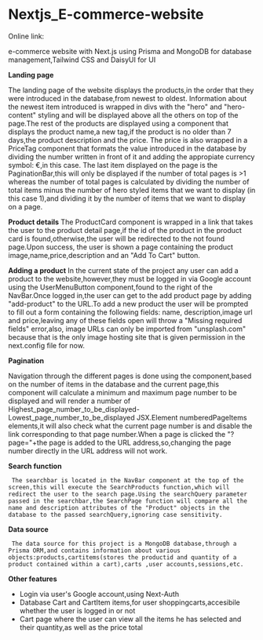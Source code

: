 # Nextjs_E-commerce-website

Online link: 

e-commerce website with Next.js using Prisma and MongoDB for database management,Tailwind CSS and DaisyUI for UI



**Landing page**

  The landing page of the website displays the products,in the order that they were introduced in the database,from newest to oldest. Information about the newest item introduced is wrapped in divs with the "hero" and "hero-content" styling and will be displayed above all the others on top of the page.The rest of the products are displayed using a <ProductCard> component that displays the product name,a new tag,if the product is no older than 7 days,the product description and the price. The price is also wrapped in a PriceTag component that formats the value introduced in the database by dividing the number written in front of it and adding the appropiate currency symbol: €,in this case. The last item displayed on the page is the PaginationBar,this will only be displayed if the number of total pages is >1 whereas the number of total pages is calculated by dividing the number of total items minus the number of hero styled items that we want to display (in this case 1),and dividing it by the number of items that we want to display on a page.

**Product details**
  The ProductCard component is wrapped in a link that takes the user to the product detail page,if the id of the product in the product card is found,otherwise,the user will be redirected to the not found page.Upon success, the user is shown a page containing the product image,name,price,description and an "Add To Cart" button.

**Adding a product**
  In the current state of the project any user can add a product to the website,however,they must be logged in via Google account using the UserMenuButton component,found to the right of the NavBar.Once logged in,the user can get to the add product page by adding "add-product" to the URL.To add a new product the user will be prompted to fill out a form containing the following fields: name, description,image url and price,leaving any of these fields open will throw a "Missing required fields" error,also, image URLs can only be imported from "unsplash.com" because that is the only image hosting site that is given permission in the next.config file for now.

**Pagination**

  Navigation through the different pages is done using the <NavigationBar> component,based on the number of items in the database and the current page,this component will calculate a minimum and maximum page number to be displayed and will render a number of Highest_page_number_to_be_displayed-Lowest_page_number_to_be_displayed JSX.Element numberedPageItems elements,it will also check what the current page number is and disable the link corresponding to that page number.When a page is clicked the "?page="+the page is added to the URL address,so,changing the page number directly in the URL address will not work.

**Search function**

     The searchbar is located in the NavBar component at the top of the screen,this will execute the SearchProducts function,which will redirect the user to the search page.Using the searchQuery parameter passed in the searchbar,the SearchPage function will compare all the name and description attributes of the "Product" objects in the database to the passed searchQuery,ignoring case sensitivity.

**Data source**

     The data source for this project is a MongoDB database,through a Prisma ORM,and contains information about various objects:products,cartitems(stores the productid and quantity of a product contained within a cart),carts ,user accounts,sessions,etc.

**Other features**

  - Login via user's Google account,using Next-Auth
  - Database Cart and CartItem items,for user shoppingcarts,accesibile whether the user is logged in or not
  - Cart page where the user can view all the items he has selected and their quantity,as well as the price total
  

